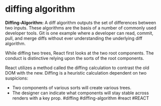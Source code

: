 # diffing algorithm
**Diffing-Algorithm:** A diff algorithm outputs the set of differences between two inputs. These algorithms are the basis of a number of commonly used developer tools. Git is one example where a developer can read, commit, pull, and merge diffs without ever understanding the underlying diff algorithm.

While diffing two trees, React first looks at the two root components. The conduct is distinctive relying upon the sorts of the root components.

React utilizes a method called the diffing calculation to contrast the old DOM with the new. Diffing is a heuristic calculation dependent on two suspicions:

-   Two components of various sorts will create various trees.
-   The designer can indicate what components will stay stable across renders with a key prop.
#diffing
#diffing-algorithm
#react #REACT 